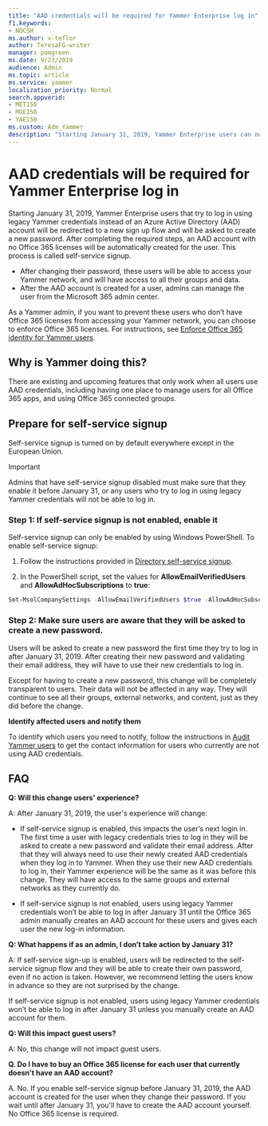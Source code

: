 ```yaml
---
title: "AAD credentials will be required for Yammer Enterprise log in"
f1.keywords:
- NOCSH
ms.author: v-teflor
author: TeresaFG-writer
manager: pamgreen
ms.date: 9/23/2019
audience: Admin
ms.topic: article
ms.service: yammer
localization_priority: Normal
search.appverid:
- MET150
- MOE150
- YAE150
ms.custom: Adm_Yammer
description: "Starting January 31, 2019, Yammer Enterprise users can no longer use legacy Yammer credentials. If self-service signup is enabled, users will be automatically prompted to change their password."
---
```


# AAD credentials will be required for Yammer Enterprise log in 
 
Starting January 31, 2019, Yammer Enterprise users that try to log in using legacy Yammer credentials instead of an Azure Active Directory (AAD) account will be redirected to a new sign up flow and will be asked to create a new password. After completing the required steps, an AAD account with no Office 365 licenses will be automatically created for the user. This process is called self-service signup.  

- After changing their password, these users will be able to access your Yammer network, and will have access to all their groups and data. 
- After the AAD account is created for a user, admins can manage the user from the Microsoft 365 admin center.  

As a Yammer admin, if you want to prevent these users who don’t have Office 365 licenses from accessing your Yammer network, you can choose to enforce Office 365 licenses. For instructions, see [Enforce Office 365 identity for Yammer users](../configure-your-yammer-network/enforce-office-365-identity.md).
 
## Why is Yammer doing this? 

There are existing and upcoming features that only work when all users use AAD credentials, including having one place to manage users for all Office 365 apps, and using Office 365 connected groups. 

## Prepare for self-service signup 

Self-service signup is turned on by default everywhere except in the European Union. 

> [!IMPORTANT]
> Admins that have self-service signup disabled must make sure that they enable it before January 31, or any users who try to log in using legacy Yammer credentials will not be able to log in. 

### Step 1: If self-service signup is not enabled, enable it

Self-service signup can only be enabled by using Windows PowerShell. To enable self-service signup:
1. Follow the instructions provided in [Directory self-service signup](https://docs.microsoft.com/en-us/azure/active-directory/users-groups-roles/directory-self-service-signup). 
 
2. In the PowerShell script, set the values for **AllowEmailVerifiedUsers** and **AllowAdHocSubscriptions** to **true**: 

```powershell
Set-MsolCompanySettings -AllowEmailVerifiedUsers $true -AllowAdHocSubscriptions $true
```
 
### Step 2: Make sure users are aware that they will be asked to create a new password.  

Users will be asked to create a new password the first time they try to log in after January 31, 2019. After creating their new password and validating their email address, they will have to use their new credentials to log in. 

Except for having to create a new password, this change will be completely transparent to users. Their data will not be affected in any way. They will continue to see all their groups, external networks, and content, just as they did before the change. 

**Identify affected users and notify them**  

To identify which users you need to notify, follow the instructions in [Audit Yammer users](audit-users-connected-to-office-365.md) to get the contact information for users who currently are not using AAD credentials. 

## FAQ 

**Q: Will this change users' experience?**

A: After January 31, 2019, the user's experience will change:
- If self-service signup is enabled, this impacts the user’s next login in. The first time a user with legacy credentials tries to log in they will be asked to create a new password and validate their email address. After that they will always need to use their newly created AAD credentials when they log in to Yammer.  When they use their new AAD credentials to log in, their Yammer experience will be the same as it was before this change. They will have access to the same groups and external networks as they currently do.

- If self-service signup is not enabled, users using legacy Yammer credentials won’t be able to log in after January 31 until the Office 365 admin manually creates an AAD account for these users and gives each user the new log-in information. 

**Q: What happens if as an admin, I don’t take action by January 31?** 

A: If self-service sign-up is enabled, users will be redirected to the self-service signup flow and they will be able to create their own password, even if no action is taken. However, we recommend letting the users know in advance so they are not surprised by the change. 

If self-service signup is not enabled, users using legacy Yammer credentials won’t be able to log in after January 31 unless you manually create an AAD account for them. 

**Q: Will this impact guest users?** 

A: No, this change will not impact guest users.

**Q. Do I have to buy an Office 365 license for each user that currently doesn't have an AAD account?**

A. No. If you enable self-service signup before January 31, 2019, the AAD account is created for the user when they change their password. If you wait until after January 31, you'll have to create the AAD account yourself. No Office 365 license is required. 

